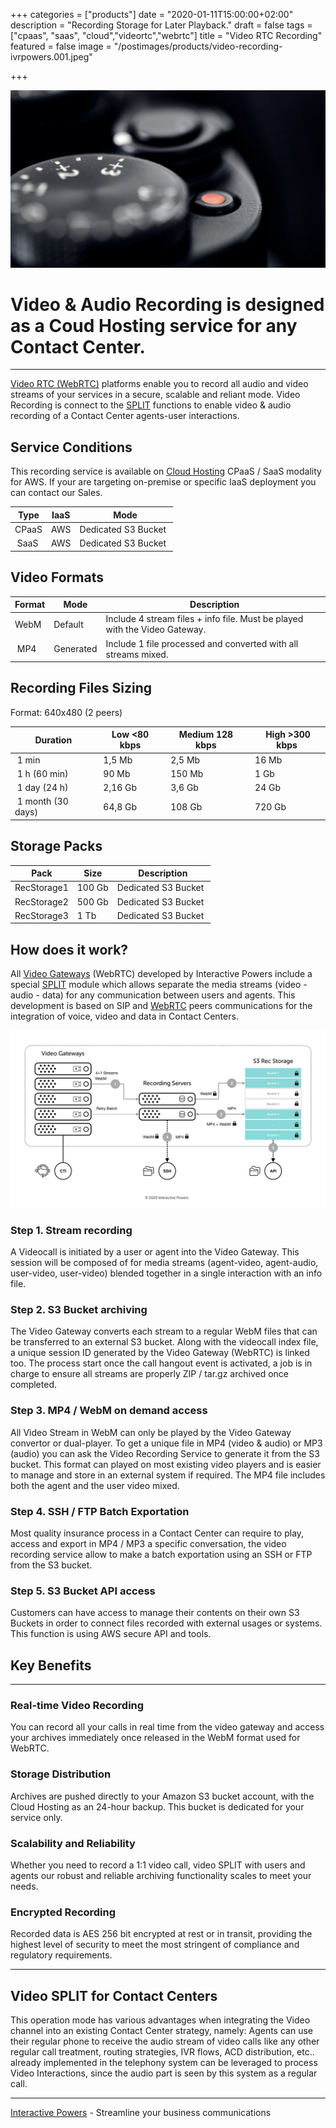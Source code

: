 +++
categories = ["products"]
date = "2020-01-11T15:00:00+02:00"
description = "Recording Storage for Later Playback."
draft = false
tags = ["cpaas", "saas", "cloud","videortc","webrtc"]
title = "Video RTC Recording"
featured = false
image = "/postimages/products/video-recording-ivrpowers.001.jpeg"

+++

![Video Recording](/postimages/products/video-recording-ivrpowers.001.jpeg)

# Video & Audio Recording is designed as a Coud Hosting service for any Contact Center.
---

[Video RTC (WebRTC)](https://www.ivrpowers.com/videortc/) platforms enable you to record all audio and video streams of your services in a secure, scalable and reliant mode. Video Recording is connect to the  [SPLIT](https://blog.ivrpowers.com/post/technologies/what-is-split/) functions to enable video & audio recording of a Contact Center agents-user interactions.

##	Service Conditions

This recording service is available on [Cloud Hosting](https://www.ivrpowers.com/cloud-hosting/) CPaaS / SaaS modality for AWS. If your are targeting on-premise or specific IaaS deployment you can contact our Sales.

| Type | IaaS | Mode |
|-----------|-----------|-----------|
| CPaaS | AWS | Dedicated S3 Bucket |
| SaaS | AWS | Dedicated S3 Bucket |

##	Video Formats

| Format | Mode | Description |
|-----------|-----------|-----------|
| WebM | Default | Include 4 stream files + info file. Must be played with the Video Gateway. |
| MP4 | Generated | Include 1 file processed and converted with all streams mixed. |

##	Recording Files Sizing

Format: 640x480 (2 peers)

| Duration | Low <80 kbps | Medium 128 kbps | High >300 kbps |
|-----------|-----------|-----------|-----------|
| 1 min | 1,5 Mb | 2,5 Mb | 16 Mb |
| 1 h (60 min) | 90 Mb | 150 Mb | 1 Gb |
| 1 day (24 h) | 2,16 Gb | 3,6 Gb | 24 Gb |
| 1 month (30 days) | 64,8 Gb | 108 Gb | 720 Gb |

##	Storage Packs

| Pack | Size | Description |
|-----------|-----------|-----------|
| RecStorage1 | 100 Gb | Dedicated S3 Bucket |
| RecStorage2 | 500 Gb | Dedicated S3 Bucket |
| RecStorage3 | 1 Tb | Dedicated S3 Bucket |

##	How does it work?

All [Video Gateways](https://www.ivrpowers.com/videortc/) (WebRTC) developed by Interactive Powers include a special [SPLIT](https://blog.ivrpowers.com/post/technologies/what-is-split/) module which allows separate the media streams (video - audio - data) for any communication between users and agents. This development is based on SIP  and [WebRTC](https://blog.ivrpowers.com/post/technologies/what-is-webrtc/) peers communications for the integration of voice, video and data in Contact Centers.

![Video Recording Process](/postimages/products/video-recording-ivrpowers.025.jpeg)

###	Step 1. Stream recording

A Videocall is initiated by a user or agent into the Video Gateway.  This session will be composed of for media streams (agent-video, agent-audio, user-video, user-video) blended together in a single interaction with an info file.

###	Step 2. S3 Bucket archiving

The Video Gateway converts each stream to a regular WebM files that can be transferred to an external S3 bucket. Along with the videocall index file, a unique session ID generated by the Video Gateway (WebRTC) is linked too. The process start once the call hangout event is activated, a job is in charge to ensure all streams are properly ZIP / tar.gz archived once completed.

###	Step 3. MP4 / WebM on demand access

All Video Stream in WebM can only be played by the Video Gateway convertor or dual-player. To get a unique file in MP4 (video & audio) or MP3 (audio) you can ask the Video Recording Service to generate it from the S3 bucket. This format can played on most existing video players and is easier to manage and store in an external system if required. The MP4 file includes both the agent and the user video mixed.

###	Step 4. SSH / FTP Batch Exportation

Most quality insurance process in a Contact Center can require to play, access and export in MP4 / MP3 a specific conversation, the video recording service allow to make a batch exportation using an SSH or FTP from the S3 bucket.

###	Step 5. S3 Bucket API access

Customers can have access to manage their contents on their own S3 Buckets in order to connect files recorded with external usages or systems. This function is using AWS secure API and tools.

##	Key Benefits
---

###	Real-time Video Recording

You can record all your calls in real time from the video gateway and access your archives immediately once released in the WebM format used for WebRTC.

###	Storage Distribution

Archives are pushed directly to your Amazon S3 bucket account, with the Cloud Hosting as an 24-hour backup. This bucket is dedicated for your service only.

###	Scalability and Reliability

Whether you need to record a 1:1 video call, video SPLIT with users and agents our robust and reliable archiving functionality scales to meet your needs.

###	Encrypted Recording

Recorded data is AES 256 bit encrypted at rest or in transit, providing the highest level of security to meet the most stringent of compliance and regulatory requirements.

---
##	Video SPLIT for Contact Centers

This operation mode has various advantages when integrating the Video channel into an existing Contact Center strategy, namely: Agents can use their regular phone to receive the audio stream of video calls like any other regular call treatment, routing strategies, IVR flows, ACD distribution, etc.. already implemented in the telephony system can be leveraged to process Video Interactions, since the audio part is seen by this system as a regular call.

---
[Interactive Powers](http://www.ivrpowers.com/) - Streamline your business communications
